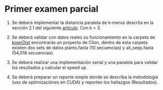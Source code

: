 # Primer examen parcial

1. Se deberá implementar la distancia paralela de k-meros descrita en la sección 2.1 del siguiente [artículo](https://ieeexplore.ieee.org/document/7050241). Con k = 3.

2. Se deberá validar con datos reales su funcionamiento en la carpeta de [kmerDist](kmerDist) encontrarás un proyecto de Clion, dentro de esta carpeta existen dos sets de datos plants.fasta (10 secuencias) y all_seqs.fasta (54,018 secuencias).

3. Se deberá realizar una implementación serial y una paralela para validar los resultados y calcular el speed up.

4. Se deberá preparar un reporte simple donde se describa la metodología (uso de optimizaciónes en CUDA) y reporten los hallazgos (Resultados). 
